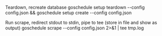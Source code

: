 Teardown, recreate database
goschedule setup teardown --config config.json && goschedule setup create --config config.json

Run scrape, redirect stdout to stdin, pipe to tee (store in file and show as output)
goschedule scrape --config config.json 2>&1 | tee tmp.log